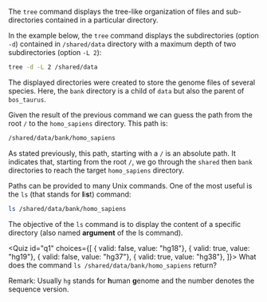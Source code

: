 <script> 
import Quiz from "components/Quiz.svelte"; 
</script> 

The `tree` command displays the tree-like organization of files and sub-directories contained in a particular directory.

In the example below, the `tree` command displays the subdirectories (option `-d`) contained in `/shared/data` directory with a maximum depth of two subdirectories (option `-L 2`):

```bash
tree -d -L 2 /shared/data
```

The displayed directories were created to store the genome files of several species. Here, the `bank` directory is a child of `data` but also the parent of `bos_taurus`.  

Given the result of the previous command we can guess the  path from the root `/` to the `homo_sapiens` directory. This path is:

```bash
/shared/data/bank/homo_sapiens
```

As stated previously, this path, starting with a `/` is an absolute path. It indicates that, starting from the root  `/`, we go through the `shared` then `bank` directories to reach the target `homo_sapiens` directory.

Paths can be provided to many Unix commands. One of the most useful is the `ls` (that stands for **l**i**s**t) command:

```bash
ls /shared/data/bank/homo_sapiens
```

The objective of the `ls` command is to display the content of a specific directory (also named **argument** of the ls command).

<Quiz id="q1" choices={[ 
      { valid: false, value: "hg18"}, 
      { valid: true, value: "hg19"}, 
      { valid: false, value: "hg37"}, 
      { valid: true, value: "hg38"}, 
]}> 
	<span slot="prompt">
    What does the command `ls /shared/data/bank/homo_sapiens` return? 
	</span>
</Quiz>  
  
Remark: Usually `hg` stands for **h**uman **g**enome and the number denotes the sequence version.
